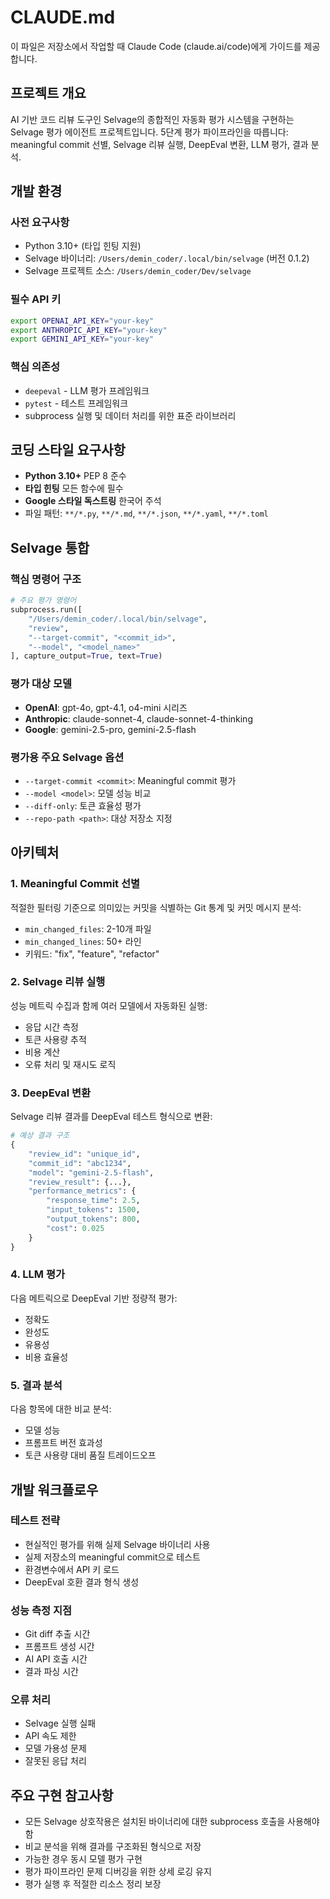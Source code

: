 # CLAUDE.md

이 파일은 저장소에서 작업할 때 Claude Code (claude.ai/code)에게 가이드를 제공합니다.

## 프로젝트 개요

AI 기반 코드 리뷰 도구인 Selvage의 종합적인 자동화 평가 시스템을 구현하는 Selvage 평가 에이전트 프로젝트입니다. 5단계 평가 파이프라인을 따릅니다: meaningful commit 선별, Selvage 리뷰 실행, DeepEval 변환, LLM 평가, 결과 분석.

## 개발 환경

### 사전 요구사항
- Python 3.10+ (타입 힌팅 지원)
- Selvage 바이너리: `/Users/demin_coder/.local/bin/selvage` (버전 0.1.2)
- Selvage 프로젝트 소스: `/Users/demin_coder/Dev/selvage`

### 필수 API 키
```bash
export OPENAI_API_KEY="your-key"
export ANTHROPIC_API_KEY="your-key" 
export GEMINI_API_KEY="your-key"
```

### 핵심 의존성
- `deepeval` - LLM 평가 프레임워크
- `pytest` - 테스트 프레임워크
- subprocess 실행 및 데이터 처리를 위한 표준 라이브러리

## 코딩 스타일 요구사항

- **Python 3.10+** PEP 8 준수
- **타입 힌팅** 모든 함수에 필수
- **Google 스타일 독스트링** 한국어 주석
- 파일 패턴: `**/*.py`, `**/*.md`, `**/*.json`, `**/*.yaml`, `**/*.toml`

## Selvage 통합

### 핵심 명령어 구조
```python
# 주요 평가 명령어
subprocess.run([
    "/Users/demin_coder/.local/bin/selvage", 
    "review", 
    "--target-commit", "<commit_id>",
    "--model", "<model_name>"
], capture_output=True, text=True)
```

### 평가 대상 모델
- **OpenAI**: gpt-4o, gpt-4.1, o4-mini 시리즈
- **Anthropic**: claude-sonnet-4, claude-sonnet-4-thinking  
- **Google**: gemini-2.5-pro, gemini-2.5-flash

### 평가용 주요 Selvage 옵션
- `--target-commit <commit>`: Meaningful commit 평가
- `--model <model>`: 모델 성능 비교
- `--diff-only`: 토큰 효율성 평가
- `--repo-path <path>`: 대상 저장소 지정

## 아키텍처

### 1. Meaningful Commit 선별
적절한 필터링 기준으로 의미있는 커밋을 식별하는 Git 통계 및 커밋 메시지 분석:
- `min_changed_files`: 2-10개 파일
- `min_changed_lines`: 50+ 라인  
- 키워드: "fix", "feature", "refactor"

### 2. Selvage 리뷰 실행
성능 메트릭 수집과 함께 여러 모델에서 자동화된 실행:
- 응답 시간 측정
- 토큰 사용량 추적
- 비용 계산
- 오류 처리 및 재시도 로직

### 3. DeepEval 변환
Selvage 리뷰 결과를 DeepEval 테스트 형식으로 변환:
```python
# 예상 결과 구조
{
    "review_id": "unique_id",
    "commit_id": "abc1234", 
    "model": "gemini-2.5-flash",
    "review_result": {...},
    "performance_metrics": {
        "response_time": 2.5,
        "input_tokens": 1500,
        "output_tokens": 800,
        "cost": 0.025
    }
}
```

### 4. LLM 평가
다음 메트릭으로 DeepEval 기반 정량적 평가:
- 정확도
- 완성도  
- 유용성
- 비용 효율성

### 5. 결과 분석
다음 항목에 대한 비교 분석:
- 모델 성능
- 프롬프트 버전 효과성
- 토큰 사용량 대비 품질 트레이드오프

## 개발 워크플로우

### 테스트 전략
- 현실적인 평가를 위해 실제 Selvage 바이너리 사용
- 실제 저장소의 meaningful commit으로 테스트
- 환경변수에서 API 키 로드
- DeepEval 호환 결과 형식 생성

### 성능 측정 지점
- Git diff 추출 시간
- 프롬프트 생성 시간
- AI API 호출 시간
- 결과 파싱 시간

### 오류 처리
- Selvage 실행 실패
- API 속도 제한
- 모델 가용성 문제
- 잘못된 응답 처리

## 주요 구현 참고사항

- 모든 Selvage 상호작용은 설치된 바이너리에 대한 subprocess 호출을 사용해야 함
- 비교 분석을 위해 결과를 구조화된 형식으로 저장
- 가능한 경우 동시 모델 평가 구현
- 평가 파이프라인 문제 디버깅을 위한 상세 로깅 유지
- 평가 실행 후 적절한 리소스 정리 보장